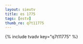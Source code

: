 ```yaml
--- 
layout: sieutv
title: es 1775
tags: [estv]
thumb_re: q7t11775
---
```

{% include tvadv key="q7t11775" %} 

